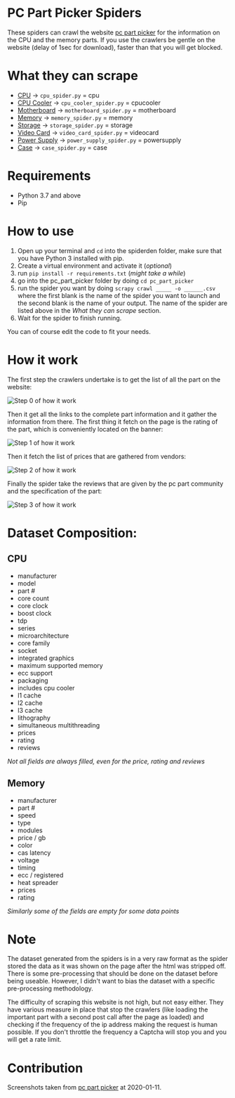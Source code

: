 # PC Part Picker Spiders
These spiders can crawl the website [pc part picker](https://pcpartpicker.com/) for the information on the CPU and the memory parts.
If you use the crawlers be gentle on the website (delay of 1sec for download), faster than that you will get blocked.

# What they can scrape
- [CPU](https://pcpartpicker.com/products/cpu/) -> `cpu_spider.py` = cpu
- [CPU Cooler](https://pcpartpicker.com/products/cpu-cooler/) -> `cpu_cooler_spider.py` = cpucooler
- [Motherboard](https://pcpartpicker.com/products/motherboard/) -> `motherboard_spider.py` = motherboard
- [Memory](https://pcpartpicker.com/products/memory/) -> `memory_spider.py` = memory
- [Storage](https://pcpartpicker.com/products/internal-hard-drive/) -> `storage_spider.py` = storage
- [Video Card](https://pcpartpicker.com/products/video-card/) -> `video_card_spider.py` = videocard
- [Power Supply](https://pcpartpicker.com/products/power-supply/) -> `power_supply_spider.py` = powersupply
- [Case](https://pcpartpicker.com/products/case/) -> `case_spider.py` = case

# Requirements
- Python 3.7 and above
- Pip

# How to use

1. Open up your terminal and `cd` into the spiderden folder, make sure that you have Python 3 installed with pip.
2. Create a virtual environment and activate it (_optional_)
3. run `pip install -r requirements.txt` (_might take a while_)
4. go into the pc_part_picker folder by doing `cd pc_part_picker`
5. run the spider you want by doing `scrapy crawl _____ -o ______.csv` where the first blank is the name of the spider you want to launch and the second blank is the name of your output. The name of the spider are listed above in the _What they can scrape_ section.
6. Wait for the spider to finish running.

You can of course edit the code to fit your needs.

# How it work
The first step the crawlers undertake is to get the list of all the part on the website:

![Step 0 of how it work](https://github.com/yacineMahdid/spiderden/blob/master/media/pc_part_picker/target_0.png)

Then it get all the links to the complete part information and it gather the information from there.
The first thing it fetch on the page is the rating of the part, which is conveniently located on the banner:

![Step 1 of how it work](https://github.com/yacineMahdid/spiderden/blob/master/media/pc_part_picker/target_1.png)

Then it fetch the list of prices that are gathered from vendors:

![Step 2 of how it work](https://github.com/yacineMahdid/spiderden/blob/master/media/pc_part_picker/target_2.png)

Finally the spider take the reviews that are given by the pc part community and the specification of the part:

![Step 3 of how it work](https://github.com/yacineMahdid/spiderden/blob/master/media/pc_part_picker/target_3.png)

# Dataset Composition:
## CPU 
- manufacturer
- model	
- part #	
- core count	
- core clock	
- boost clock	
- tdp	
- series	
- microarchitecture	
- core family	
- socket	
- integrated graphics	
- maximum supported memory	
- ecc support	
- packaging	
- includes cpu cooler	
- l1 cache	
- l2 cache	
- l3 cache	
- lithography	
- simultaneous multithreading	
- prices	
- rating	
- reviews

_Not all fields are always filled, even for the price, rating and reviews_

## Memory
- manufacturer
- part #
- speed
- type
- modules
- price / gb
- color
- cas latency
- voltage
- timing
- ecc / registered
- heat spreader
- prices
- rating

_Similarly some of the fields are empty for some data points_

# Note
The dataset generated from the spiders is in a very raw format as the spider stored the data as it was shown on the page after the html was stripped off. There is some pre-processing that should be done on the dataset before being useable. However, I didn't want to bias the dataset with a specific pre-processing methodology.

The difficulty of scraping this website is not high, but not easy either. They have various measure in place that stop the crawlers (like loading the important part with a second post call after the page as loaded) and checking if the frequency of the ip address making the request is human possible. If you don't throttle the frequency a Captcha will stop you and you will get a rate limit.

# Contribution
Screenshots taken from [pc part picker](https://pcpartpicker.com/) at 2020-01-11.
